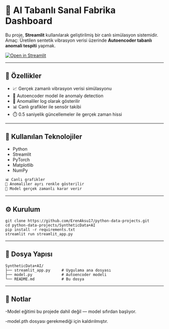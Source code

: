 # 🤖 AI Tabanlı Sanal Fabrika Dashboard

Bu proje, **Streamlit** kullanılarak geliştirilmiş bir canlı simülasyon sistemidir.  
Amaç: Üretilen sentetik vibrasyon verisi üzerinde **Autoencoder tabanlı anomali tespiti** yapmak.

[![Open in Streamlit](https://static.streamlit.io/badges/streamlit_badge.svg)](https://python-data-projects-4k6rgpquqe2jynjngz4qdb.streamlit.app)

---

## 🚀 Özellikler

- 📈 Gerçek zamanlı vibrasyon verisi simülasyonu
- 🧠 Autoencoder model ile anomaly detection
- 🔴 Anomaliler log olarak gösterilir
- 📊 Canlı grafikler ile sensör takibi
- ⏱️ 0.5 saniyelik güncellemeler ile gerçek zaman hissi

---

## 🧠 Kullanılan Teknolojiler

- Python
- Streamlit
- PyTorch
- Matplotlib
- NumPy

```python
📊 Canlı grafikler
🔴 Anomaliler ayrı renkle gösterilir
🧠 Model gerçek zamanlı karar verir
```

---

## ⚙️ Kurulum

```
git clone https://github.com/ErenAksu17/python-data-projects.git
cd python-data-projects/SyntheticData+AI
pip install -r requirements.txt
streamlit run streamlit_app.py
```

---

## 📁 Dosya Yapısı

```
SyntheticData+AI/
├── streamlit_app.py     # Uygulama ana dosyası
├── model.py             # Autoencoder modeli
└── README.md            # Bu dosya
```

---

## 📌 Notlar

-Model eğitimi bu projede dahil değil — model sıfırdan başlıyor.

-model.pth dosyası gerekmediği için kaldırılmıştır.

